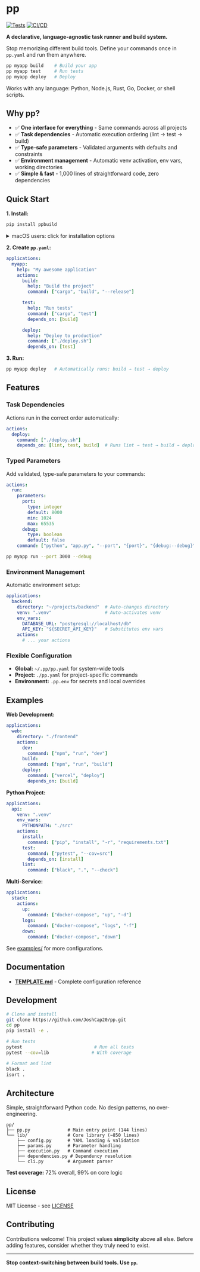 # pp

[![Tests](https://github.com/JoshCap20/pp/actions/workflows/test.yml/badge.svg)](https://github.com/JoshCap20/pp/actions/workflows/test.yml)
[![CI/CD](https://github.com/JoshCap20/pp/actions/workflows/publish.yml/badge.svg)](https://github.com/JoshCap20/pp/actions/workflows/publish.yml)

**A declarative, language-agnostic task runner and build system.**

Stop memorizing different build tools. Define your commands once in `pp.yaml` and run them anywhere.

```bash
pp myapp build    # Build your app
pp myapp test     # Run tests
pp myapp deploy   # Deploy
```

Works with any language: Python, Node.js, Rust, Go, Docker, or shell scripts.

## Why pp?

- ✅ **One interface for everything** - Same commands across all projects
- ✅ **Task dependencies** - Automatic execution ordering (lint → test → build)
- ✅ **Type-safe parameters** - Validated arguments with defaults and constraints
- ✅ **Environment management** - Automatic venv activation, env vars, working directories
- ✅ **Simple & fast** - 1,000 lines of straightforward code, zero dependencies

## Quick Start

**1. Install:**

```bash
pip install ppbuild
```

<details>
<summary>macOS users: click for installation options</summary>

If you get an "externally-managed-environment" error:

```bash
# Option 1: Use pipx (recommended)
brew install pipx
pipx install ppbuild

# Option 2: Use venv
python3 -m venv ~/.pp-env
source ~/.pp-env/bin/activate
pip install ppbuild
```
</details>

**2. Create `pp.yaml`:**

```yaml
applications:
  myapp:
    help: "My awesome application"
    actions:
      build:
        help: "Build the project"
        command: ["cargo", "build", "--release"]

      test:
        help: "Run tests"
        command: ["cargo", "test"]
        depends_on: [build]

      deploy:
        help: "Deploy to production"
        command: ["./deploy.sh"]
        depends_on: [test]
```

**3. Run:**

```bash
pp myapp deploy   # Automatically runs: build → test → deploy
```

## Features

### Task Dependencies

Actions run in the correct order automatically:

```yaml
actions:
  deploy:
    command: ["./deploy.sh"]
    depends_on: [lint, test, build]  # Runs lint → test → build → deploy
```

### Typed Parameters

Add validated, type-safe parameters to your commands:

```yaml
actions:
  run:
    parameters:
      port:
        type: integer
        default: 8000
        min: 1024
        max: 65535
      debug:
        type: boolean
        default: false
    command: ["python", "app.py", "--port", "{port}", "{debug:--debug}"]
```

```bash
pp myapp run --port 3000 --debug
```

### Environment Management

Automatic environment setup:

```yaml
applications:
  backend:
    directory: "~/projects/backend"  # Auto-changes directory
    venv: ".venv"                    # Auto-activates venv
    env_vars:
      DATABASE_URL: "postgresql://localhost/db"
      API_KEY: "${SECRET_API_KEY}"   # Substitutes env vars
    actions:
      # ... your actions
```

### Flexible Configuration

- **Global:** `~/.pp/pp.yaml` for system-wide tools
- **Project:** `./pp.yaml` for project-specific commands
- **Environment:** `.pp.env` for secrets and local overrides

## Examples

**Web Development:**

```yaml
applications:
  web:
    directory: "./frontend"
    actions:
      dev:
        command: ["npm", "run", "dev"]
      build:
        command: ["npm", "run", "build"]
      deploy:
        command: ["vercel", "deploy"]
        depends_on: [build]
```

**Python Project:**

```yaml
applications:
  api:
    venv: ".venv"
    env_vars:
      PYTHONPATH: "./src"
    actions:
      install:
        command: ["pip", "install", "-r", "requirements.txt"]
      test:
        command: ["pytest", "--cov=src"]
        depends_on: [install]
      lint:
        command: ["black", ".", "--check"]
```

**Multi-Service:**

```yaml
applications:
  stack:
    actions:
      up:
        command: ["docker-compose", "up", "-d"]
      logs:
        command: ["docker-compose", "logs", "-f"]
      down:
        command: ["docker-compose", "down"]
```

See [examples/](examples/) for more configurations.

## Documentation

- **[TEMPLATE.md](TEMPLATE.md)** - Complete configuration reference

## Development

```bash
# Clone and install
git clone https://github.com/JoshCap20/pp.git
cd pp
pip install -e .

# Run tests
pytest                           # Run all tests
pytest --cov=lib                # With coverage

# Format and lint
black .
isort .
```

## Architecture

Simple, straightforward Python code. No design patterns, no over-engineering.

```
pp/
├── pp.py              # Main entry point (144 lines)
└── lib/               # Core library (~850 lines)
    ├── config.py      # YAML loading & validation
    ├── params.py      # Parameter handling
    ├── execution.py   # Command execution
    ├── dependencies.py # Dependency resolution
    └── cli.py         # Argument parser
```

**Test coverage:** 72% overall, 99% on core logic

## License

MIT License - see [LICENSE](LICENSE)

## Contributing

Contributions welcome! This project values **simplicity** above all else. Before adding features, consider whether they truly need to exist.

---

**Stop context-switching between build tools. Use `pp`.**
